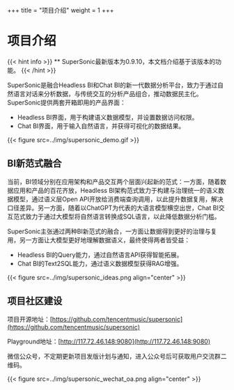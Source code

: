 +++
title = "项目介绍"
weight = 1
+++



# 项目介绍

{{< hint info >}}
** SuperSonic最新版本为0.9.10，本文档介绍基于该版本的功能。
{{< /hint >}}

SuperSonic是融合Headless BI和Chat BI的新一代数据分析平台，致力于通过自然语言对话来分析数据，与传统交互的分析产品组合，推动数据民主化。SuperSonic提供两套开箱即用的产品界面：
- Headless BI界面，用于构建语义数据模型，并设置数据访问权限。
- Chat BI界面，用于输入自然语言，并获得可视化的数据结果。

{{< figure src=../img/supersonic_demo.gif >}}

## BI新范式融合

当前，BI领域分别在应用架构和产品交互两个层面兴起新的范式：一方面，随着数据应用和产品的百花齐放，Headless BI架构范式致力于构建与治理统一的语义数据模型，通过语义层Open API开放给消费端查询调用，以此提升数据复用，解决口径差异。另一方面，随着以ChatGPT为代表的大语言模型横空出世，Chat BI交互范式致力于通过大模型将自然语言转换成SQL语言，以此降低数据分析门槛。

SuperSonic主张通过两种BI新范式的融合，一方面让数据得到更好的治理与复用，另一方面让大模型更好地理解数据语义，最终使得两者皆受益：

- Headless BI的Query能力，通过自然语言API获得智能拓展。
- Chat BI的Text2SQL能力，通过语义数据模型获得RAG增强。

{{< figure src=../img/supersonic_ideas.png  align="center" >}}

## 项目社区建设

项目开源地址：[https://github.com/tencentmusic/supersonic](https://github.com/tencentmusic/supersonic)

Playground地址：[http://117.72.46.148:9080](http://117.72.46.148:9080)

微信公众号，不定期更新项目发版计划与通知，进入公众号后可获取用户交流群二维码。

{{< figure src=../img/supersonic_wechat_oa.png  align="center" >}}
